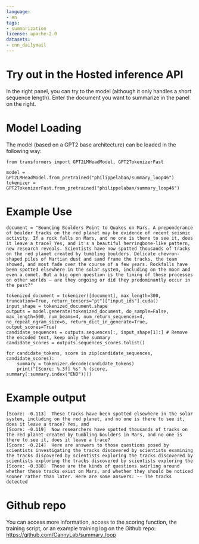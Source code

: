 ```yaml
---
language:
- en
tags:
- summarization
license: apache-2.0
datasets:
- cnn_dailymail
---
```

# Try out in the Hosted inference API

In the right panel, you can try to the model (although it only handles a short sequence length).
Enter the document you want to summarize in the panel on the right.

# Model Loading
The model (based on a GPT2 base architecture) can be loaded in the following way:
```
from transformers import GPT2LMHeadModel, GPT2TokenizerFast

model = GPT2LMHeadModel.from_pretrained("philippelaban/summary_loop46")
tokenizer = GPT2TokenizerFast.from_pretrained("philippelaban/summary_loop46")
```

# Example Use
```
document = "Bouncing Boulders Point to Quakes on Mars. A preponderance of boulder tracks on the red planet may be evidence of recent seismic activity. If a rock falls on Mars, and no one is there to see it, does it leave a trace? Yes, and it's a beautiful herringbone-like pattern, new research reveals. Scientists have now spotted thousands of tracks on the red planet created by tumbling boulders. Delicate chevron-shaped piles of Martian dust and sand frame the tracks, the team showed, and most fade over the course of a few years. Rockfalls have been spotted elsewhere in the solar system, including on the moon and even a comet. But a big open question is the timing of these processes on other worlds — are they ongoing or did they predominantly occur in the past?"

tokenized_document = tokenizer([document], max_length=300, truncation=True, return_tensors="pt")["input_ids"].cuda()
input_shape = tokenized_document.shape
outputs = model.generate(tokenized_document, do_sample=False, max_length=500, num_beams=4, num_return_sequences=4, no_repeat_ngram_size=6, return_dict_in_generate=True, output_scores=True)
candidate_sequences = outputs.sequences[:, input_shape[1]:] # Remove the encoded text, keep only the summary
candidate_scores = outputs.sequences_scores.tolist()

for candidate_tokens, score in zip(candidate_sequences, candidate_scores):
    summary = tokenizer.decode(candidate_tokens)
    print("[Score: %.3f] %s" % (score, summary[:summary.index("END")]))
```

# Example output
```
[Score: -0.113]  These tracks have been spotted elsewhere in the solar system, including on the red planet, and no one is there to see it, does it leave a trace? Yes, and
[Score: -0.119]  Now researchers have spotted thousands of tracks on the red planet created by tumbling boulders in Mars, and no one is there to see it, does it leave a trace?
[Score: -0.214]  Here are answers to those questions posed by scientists investigating the tracks discovered by scientists examining the tracks discovered by scientists exploring the tracks discovered by scientists exploring the tracks discovered by scientists exploring the
[Score: -0.388]  These are the kinds of questions swirling around whether these tracks exist on Mars, and whether they should be noticed sooner rather than later. Here are some answers: -- The tracks detected
```

# Github repo

You can access more information, access to the scoring function, the training script, or an example training log on the Github repo: https://github.com/CannyLab/summary_loop